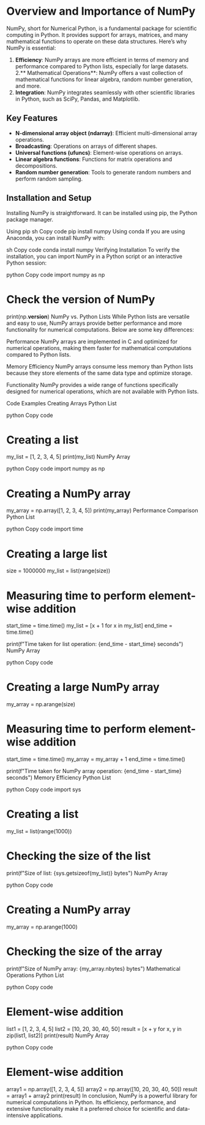 # Overview and Importance of NumPy
NumPy, short for Numerical Python, is a fundamental package for scientific computing in Python. It provides support for arrays, matrices, and many mathematical functions to operate on these data structures. Here’s why NumPy is essential:

1. **Efficiency**: NumPy arrays are more efficient in terms of memory and performance compared to Python lists, especially for large datasets.
2.** Mathematical Operations**: NumPy offers a vast collection of mathematical functions for linear algebra, random number generation, and more.
3. **Integration**: NumPy integrates seamlessly with other scientific libraries in Python, such as SciPy, Pandas, and Matplotlib.

## Key Features
- **N-dimensional array object (ndarray)**: Efficient multi-dimensional array operations.
- **Broadcasting**: Operations on arrays of different shapes.
- **Universal functions (ufuncs)**: Element-wise operations on arrays.
- **Linear algebra functions**: Functions for matrix operations and decompositions.
- **Random number generation**: Tools to generate random numbers and perform random sampling.

## Installation and Setup
Installing NumPy is straightforward. It can be installed using pip, the Python package manager.

Using pip
sh
Copy code
pip install numpy
Using conda
If you are using Anaconda, you can install NumPy with:

sh
Copy code
conda install numpy
Verifying Installation
To verify the installation, you can import NumPy in a Python script or an interactive Python session:

python
Copy code
import numpy as np

# Check the version of NumPy
print(np.__version__)
NumPy vs. Python Lists
While Python lists are versatile and easy to use, NumPy arrays provide better performance and more functionality for numerical computations. Below are some key differences:

Performance
NumPy arrays are implemented in C and optimized for numerical operations, making them faster for mathematical computations compared to Python lists.

Memory Efficiency
NumPy arrays consume less memory than Python lists because they store elements of the same data type and optimize storage.

Functionality
NumPy provides a wide range of functions specifically designed for numerical operations, which are not available with Python lists.

Code Examples
Creating Arrays
Python List

python
Copy code
# Creating a list
my_list = [1, 2, 3, 4, 5]
print(my_list)
NumPy Array

python
Copy code
import numpy as np

# Creating a NumPy array
my_array = np.array([1, 2, 3, 4, 5])
print(my_array)
Performance Comparison
Python List

python
Copy code
import time

# Creating a large list
size = 1000000
my_list = list(range(size))

# Measuring time to perform element-wise addition
start_time = time.time()
my_list = [x + 1 for x in my_list]
end_time = time.time()

print(f"Time taken for list operation: {end_time - start_time} seconds")
NumPy Array

python
Copy code
# Creating a large NumPy array
my_array = np.arange(size)

# Measuring time to perform element-wise addition
start_time = time.time()
my_array = my_array + 1
end_time = time.time()

print(f"Time taken for NumPy array operation: {end_time - start_time} seconds")
Memory Efficiency
Python List

python
Copy code
import sys

# Creating a list
my_list = list(range(1000))

# Checking the size of the list
print(f"Size of list: {sys.getsizeof(my_list)} bytes")
NumPy Array

python
Copy code
# Creating a NumPy array
my_array = np.arange(1000)

# Checking the size of the array
print(f"Size of NumPy array: {my_array.nbytes} bytes")
Mathematical Operations
Python List

python
Copy code
# Element-wise addition
list1 = [1, 2, 3, 4, 5]
list2 = [10, 20, 30, 40, 50]
result = [x + y for x, y in zip(list1, list2)]
print(result)
NumPy Array

python
Copy code
# Element-wise addition
array1 = np.array([1, 2, 3, 4, 5])
array2 = np.array([10, 20, 30, 40, 50])
result = array1 + array2
print(result)
In conclusion, NumPy is a powerful library for numerical computations in Python. Its efficiency, performance, and extensive functionality make it a preferred choice for scientific and data-intensive applications.
